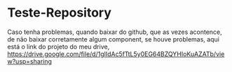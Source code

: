 # Teste-Repository

Caso tenha problemas, quando baixar do github, que as vezes acontence, de não baixar corretamente algum component, se houve problemas, aqui está o link do projeto do meu drive, https://drive.google.com/file/d/1glIdAc5fTtL5y0EG64BZQYHIoKuAZATb/view?usp=sharing
